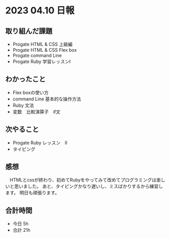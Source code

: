 # 2023 04.10 日報

## 取り組んだ課題
- Progate HTML & CSS 上級編
- Progate HTML & CSS Flex box
- Progate command Line
- Progate Ruby 学習レッスンI

## わかったこと
- Flex boxの使い方
- command Line 基本的な操作方法
- Ruby 文法
- 変数　比較演算子　if文

## 次やること
- Progate Ruby レッスン　II
- タイピング

## 感想
　HTMLとcssが終わり、初めてRubyをやってみて改めてプログラミングは楽しいと思いました。
 あと、タイピングかなり遅いし、ミスばかりするから練習します。
 明日も頑張ります。
 
## 合計時間
- 今日 5h
- 合計 21h
